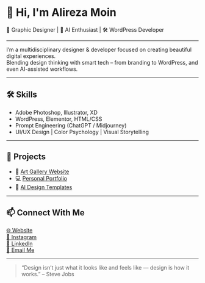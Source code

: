 # 👋 Hi, I'm Alireza Moin

🎨 Graphic Designer | 🧠 AI Enthusiast | 🛠️ WordPress Developer

---

I’m a multidisciplinary designer & developer focused on creating beautiful digital experiences.  
Blending design thinking with smart tech – from branding to WordPress, and even AI-assisted workflows.

---

## 🛠️ Skills
- Adobe Photoshop, Illustrator, XD  
- WordPress, Elementor, HTML/CSS  
- Prompt Engineering (ChatGPT / Midjourney)  
- UI/UX Design | Color Psychology | Visual Storytelling

---

## 🎯 Projects
- 🎨 [Art Gallery Website](#)
- 💻 [Personal Portfolio](#)
- 🤖 [AI Design Templates](#)

---

## 📫 Connect With Me
[🌐 Website](https://yourwebsite.com)  
[📸 Instagram](https://instagram.com/yourhandle)  
[🔗 LinkedIn](https://linkedin.com/in/yourname)  
[📧 Email Me](mailto:youremail@example.com)

---

> “Design isn’t just what it looks like and feels like — design is how it works.” – Steve Jobs
